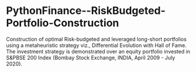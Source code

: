 # PythonFinance--RiskBudgeted-Portfolio-Construction
Construction of optimal Risk-budgeted and leveraged long-short portfolios using a metaheuristic strategy viz., Differential Evolution with Hall of Fame. The investment strategy is demonstrated over an equity portfolio invested in S&PBSE 200 Index (Bombay Stock Exchange, INDIA, April 2009 - July 2020). 

